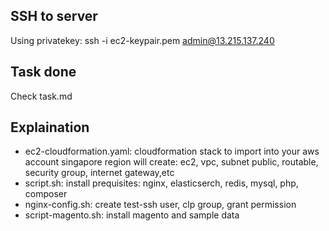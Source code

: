 ## SSH to server
Using privatekey: ssh -i ec2-keypair.pem admin@13.215.137.240

## Task done
Check task.md

## Explaination
- ec2-cloudformation.yaml: cloudformation stack to import into your aws account singapore region will create: ec2, vpc, subnet public, routable, security group, internet gateway,etc
- script.sh: install prequisites: nginx, elasticserch, redis, mysql, php, composer
- nginx-config.sh: create test-ssh user, clp group, grant permission
- script-magento.sh: install magento and sample data